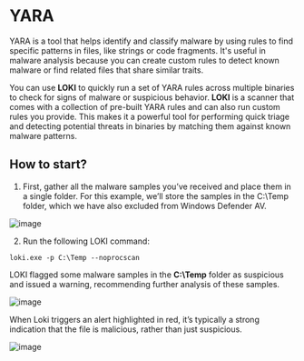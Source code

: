 # YARA

YARA is a tool that helps identify and classify malware by using rules to find specific patterns in files, like strings or code fragments. It's useful in malware analysis because you can create custom rules to detect known malware or find related files that share similar traits.

You can use **LOKI** to quickly run a set of YARA rules across multiple binaries to check for signs of malware or suspicious behavior. **LOKI** is a scanner that comes with a collection of pre-built YARA rules and can also run custom rules you provide. This makes it a powerful tool for performing quick triage and detecting potential threats in binaries by matching them against known malware patterns.

## How to start?

1. First, gather all the malware samples you’ve received and place them in a single folder. For this example, we’ll store the samples in the C:\Temp folder, which we have also excluded from Windows Defender AV.

![image](https://github.com/user-attachments/assets/3cf62ded-9cd6-438a-a1c2-b02fd8909972)

2. Run the following LOKI command:

```
loki.exe -p C:\Temp --noprocscan
```
LOKI flagged some malware samples in the **C:\Temp** folder as suspicious and issued a warning, recommending further analysis of these samples.

![image](https://github.com/user-attachments/assets/8445758a-e37b-4741-b258-6984ad8365fd)

When Loki triggers an alert highlighted in red, it’s typically a strong indication that the file is malicious, rather than just suspicious.

![image](https://github.com/user-attachments/assets/38470e88-0a49-4f7d-98d1-0b5921216706)




